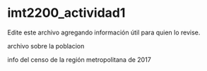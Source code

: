 # imt2200_actividad1
Edite este archivo agregando información útil para quien lo revise.

archivo sobre la poblacion 

info del censo de la región metropolitana de 2017





